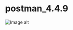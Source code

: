# postman_4.4.9
![Image alt]([https://github.com/{Alash-Darzhai}/{postman_4.4.9}/raw/{main}/Register.png](https://github.com/Alash-Darzhai/postman_4.4.9/blob/main/Authentication.png)https://github.com/Alash-Darzhai/postman_4.4.9/blob/main/Authentication.png)
